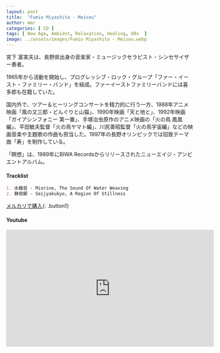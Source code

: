 ```yaml
---
layout: post
title:  "Fumio Miyashita - Meisou"
author: mmr
categories: [ CD ]
tags: [ New Age, Ambient, Relaxation, Healing, 80s  ]
image: ../assets/images/Fumio Miyashita - Meisou.webp
---
```


宮下 富実夫は、長野県出身の音楽家・ミュージックセラピスト・シンセサイザー奏者。

1965年から活動を開始し、プログレッシブ・ロック・グループ「ファー・イースト・ファミリー・バンド」を結成。ファーイーストファミリーバンドには喜多郎も在籍していた。

国内外で、ツアー＆ヒーリングコンサートを精力的に行う一方、1988年アニメ映画「風の又三郎・どんぐりと山猫」、1990年映画「天と地と」、1992年映画「ガイアシンフォニー 第一番」、手塚治虫原作のアニメ映画の「火の鳥 鳳凰編」、平田敏夫監督「火の鳥ヤマト編」、川尻善昭監督「火の鳥宇宙編」などの映画音楽や主題歌の作曲も担当した。1997年の長野オリンピックでは招致テーマ曲「寿」を制作している。

「瞑想」は、1989年にBIWA Recordsからリリースされたニューエイジ・アンビエントアルバム。

#### Tracklist
```md
1. 水織音 - Miorine, The Sound Of Water Weaving
2. 静寂郷 - Seijyakukyo, A Region Of Stillness
```

[メルカリで購入](https://jp.mercari.com/item/m31252450219?afid=6142608987){: .button1}

#### Youtube 
<iframe width="560" height="315" src="https://www.youtube.com/embed/R_tyhvAyZV8?si=30CZB64roWuNbMVT" title="YouTube video player" frameborder="0" allow="accelerometer; autoplay; clipboard-write; encrypted-media; gyroscope; picture-in-picture; web-share" referrerpolicy="strict-origin-when-cross-origin" allowfullscreen></iframe>